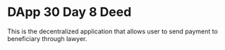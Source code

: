 # DApp 30 Day 8 Deed

This is the decentralized application that allows user to send payment to beneficiary through lawyer.